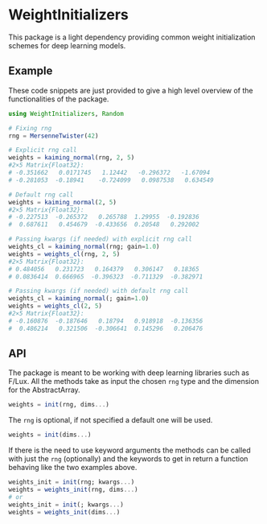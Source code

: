 # WeightInitializers

This package is a light dependency providing common weight initialization schemes for deep
learning models.

## Example

These code snippets are just provided to give a high level overview of the functionalities
of the package.

```julia
using WeightInitializers, Random

# Fixing rng
rng = MersenneTwister(42)

# Explicit rng call
weights = kaiming_normal(rng, 2, 5)
#2×5 Matrix{Float32}:
# -0.351662   0.0171745   1.12442   -0.296372   -1.67094
# -0.281053  -0.18941    -0.724099   0.0987538   0.634549

# Default rng call
weights = kaiming_normal(2, 5)
#2×5 Matrix{Float32}:
# -0.227513  -0.265372   0.265788  1.29955  -0.192836
#  0.687611   0.454679  -0.433656  0.20548   0.292002

# Passing kwargs (if needed) with explicit rng call
weights_cl = kaiming_normal(rng; gain=1.0)
weights = weights_cl(rng, 2, 5)
#2×5 Matrix{Float32}:
# 0.484056   0.231723   0.164379   0.306147   0.18365
# 0.0836414  0.666965  -0.396323  -0.711329  -0.382971

# Passing kwargs (if needed) with default rng call
weights_cl = kaiming_normal(; gain=1.0)
weights = weights_cl(2, 5)
#2×5 Matrix{Float32}:
# -0.160876  -0.187646   0.18794   0.918918  -0.136356
#  0.486214   0.321506  -0.306641  0.145296   0.206476
```

## API

The package is meant to be working with deep learning libraries such as F/Lux. All the
methods take as input the chosen `rng` type and the dimension for the AbstractArray.

```julia
weights = init(rng, dims...)
```

The `rng` is optional, if not specified a default one will be used.

```julia
weights = init(dims...)
```

If there is the need to use keyword arguments the methods can be called with just the `rng`
(optionally) and the keywords to get in return a function behaving like the two examples
above.

```julia
weights_init = init(rng; kwargs...)
weights = weights_init(rng, dims...)
# or
weights_init = init(; kwargs...)
weights = weights_init(dims...)
```
